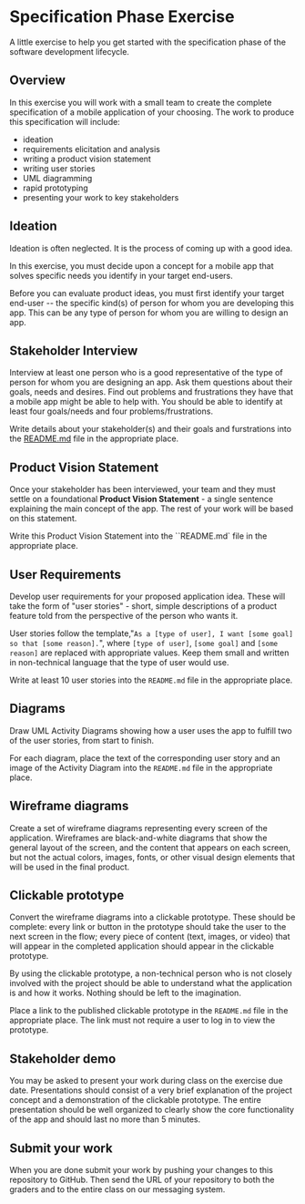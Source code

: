 # Specification Phase Exercise

A little exercise to help you get started with the specification phase of the software development lifecycle.

## Overview

In this exercise you will work with a small team to create the complete specification of a mobile application of your choosing. The work to produce this specification will include:

- ideation
- requirements elicitation and analysis
- writing a product vision statement
- writing user stories
- UML diagramming
- rapid prototyping
- presenting your work to key stakeholders

## Ideation

Ideation is often neglected. It is the process of coming up with a good idea.

In this exercise, you must decide upon a concept for a mobile app that solves specific needs you identify in your target end-users.

Before you can evaluate product ideas, you must first identify your target end-user -- the specific kind(s) of person for whom you are developing this app. This can be any type of person for whom you are willing to design an app.

## Stakeholder Interview

Interview at least one person who is a good representative of the type of person for whom you are designing an app. Ask them questions about their goals, needs and desires. Find out problems and frustrations they have that a mobile app might be able to help with. You should be able to identify at least four goals/needs and four problems/frustrations.

Write details about your stakeholder(s) and their goals and furstrations into the [README.md](./README.md) file in the appropriate place.

## Product Vision Statement

Once your stakeholder has been interviewed, your team and they must settle on a foundational **Product Vision Statement** - a single sentence explaining the main concept of the app. The rest of your work will be based on this statement.

Write this Product Vision Statement into the ``README.md` file in the appropriate place.

## User Requirements

Develop user requirements for your proposed application idea. These will take the form of "user stories" - short, simple descriptions of a product feature told from the perspective of the person who wants it.

User stories follow the template,"`As a [type of user], I want [some goal] so that [some reason].`", where `[type of user]`, `[some goal]` and `[some reason]` are replaced with appropriate values. Keep them small and written in non-technical language that the type of user would use.

Write at least 10 user stories into the `README.md` file in the appropriate place.

## Diagrams

Draw UML Activity Diagrams showing how a user uses the app to fulfill two of the user stories, from start to finish.

For each diagram, place the text of the corresponding user story and an image of the Activity Diagram into the `README.md` file in the appropriate place.

## Wireframe diagrams

Create a set of wireframe diagrams representing every screen of the application. Wireframes are black-and-white diagrams that show the general layout of the screen, and the content that appears on each screen, but not the actual colors, images, fonts, or other visual design elements that will be used in the final product.

## Clickable prototype

Convert the wireframe diagrams into a clickable prototype. These should be complete: every link or button in the prototype should take the user to the next screen in the flow; every piece of content (text, images, or video) that will appear in the completed application should appear in the clickable prototype.

By using the clickable prototype, a non-technical person who is not closely involved with the project should be able to understand what the application is and how it works. Nothing should be left to the imagination.

Place a link to the published clickable prototype in the `README.md` file in the appropriate place. The link must not require a user to log in to view the prototype.

## Stakeholder demo

You may be asked to present your work during class on the exercise due date. Presentations should consist of a very brief explanation of the project concept and a demonstration of the clickable prototype. The entire presentation should be well organized to clearly show the core functionality of the app and should last no more than 5 minutes.

## Submit your work

When you are done submit your work by pushing your changes to this repository to GitHub. Then send the URL of your repository to both the graders and to the entire class on our messaging system.
